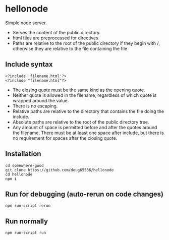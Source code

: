 # hellonode

Simple node server.

- Serves the content of the public directory.
- html files are preprocessed for <?include 'filename' ?> directives
- Paths are relative to the root of the public directory if they begin with /,
  otherwise they are relative to the file containing the  <?include 'x'?> file

## Include syntax

    <?include 'filename.html'?>
    <?include "filename.html"?>

- The closing quote must be the same kind as the opening quote.
- Neither quote is allowed in the filename, regardless of which quote is wrapped
around the value.
- There is no escaping.
- Relative paths are relative to the directory that contains the file 
doing the include.
- Absolute paths are relative to the root of the public directory tree.
- Any amount of space is permitted before and after the
quotes around the filename. There must be at least one space after include,
but there is no requirement for spaces after the closing quote.

## Installation

    cd somewhere-good
    git clone https://github.com/doug65536/hellonode
    cd hellonode
    npm i


## Run for debugging (auto-rerun on code changes)
    npm run-script rerun

## Run normally
    npm run-script run




